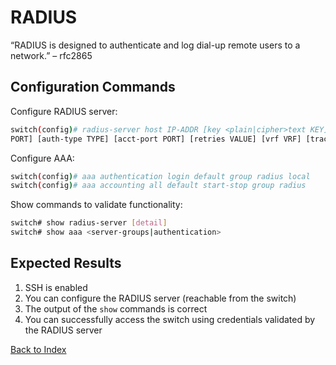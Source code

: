 
# RADIUS 

“RADIUS is designed to authenticate and log dial-up remote users to a network.” – rfc2865 

## Configuration Commands 

Configure RADIUS server: 

```bash
switch(config)# radius-server host IP-ADDR [key <plain|cipher>text KEY] [timeout VALUE] [port
PORT] [auth-type TYPE] [acct-port PORT] [retries VALUE] [vrf VRF] [tracking <enable|disable>]
```

Configure AAA:

```bash
switch(config)# aaa authentication login default group radius local 
switch(config)# aaa accounting all default start-stop group radius 
```

Show commands to validate functionality:  

```bash
switch# show radius-server [detail]
switch# show aaa <server-groups|authentication>
```

## Expected Results 

1. SSH is enabled
2. You can configure the RADIUS server (reachable from the switch)  
3. The output of the `show` commands is correct
4. You can successfully access the switch using credentials validated by the RADIUS server 

[Back to Index](../index.md)